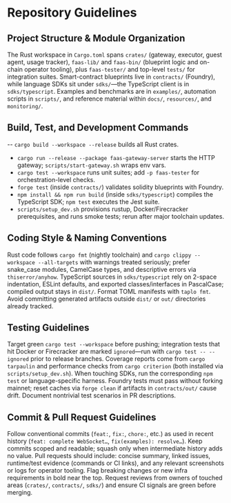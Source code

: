 # Repository Guidelines

## Project Structure & Module Organization
The Rust workspace in `Cargo.toml` spans `crates/` (gateway, executor, guest agent, usage tracker), `faas-lib/` and `faas-bin/` (blueprint logic and on-chain operator tooling), plus `faas-tester/` and top-level `tests/` for integration suites. Smart-contract blueprints live in `contracts/` (Foundry), while language SDKs sit under `sdks/`—the TypeScript client is in `sdks/typescript`. Examples and benchmarks are in `examples/`, automation scripts in `scripts/`, and reference material within `docs/`, `resources/`, and `monitoring/`.

## Build, Test, and Development Commands
-- `cargo build --workspace --release` builds all Rust crates.
- `cargo run --release --package faas-gateway-server` starts the HTTP gateway; `scripts/start-gateway.sh` wraps env vars.
- `cargo test --workspace` runs unit suites; add `-p faas-tester` for orchestration-level checks.
- `forge test` (inside `contracts/`) validates solidity blueprints with Foundry.
- `npm install && npm run build` (inside `sdks/typescript`) compiles the TypeScript SDK; `npm test` executes the Jest suite.
- `scripts/setup_dev.sh` provisions rustup, Docker/Firecracker prerequisites, and runs smoke tests; rerun after major toolchain updates.

## Coding Style & Naming Conventions
Rust code follows `cargo fmt` (nightly toolchain) and `cargo clippy --workspace --all-targets` with warnings treated seriously; prefer snake_case modules, CamelCase types, and descriptive errors via `thiserror/anyhow`. TypeScript sources in `sdks/typescript` rely on 2-space indentation, ESLint defaults, and exported classes/interfaces in PascalCase; compiled output stays in `dist/`. Format TOML manifests with `taplo fmt`. Avoid committing generated artifacts outside `dist/` or `out/` directories already tracked.

## Testing Guidelines
Target green `cargo test --workspace` before pushing; integration tests that hit Docker or Firecracker are marked `ignored`—run with `cargo test -- --ignored` prior to release branches. Coverage reports come from `cargo tarpaulin` and performance checks from `cargo criterion` (both installed via `scripts/setup_dev.sh`). When touching SDKs, run the corresponding `npm test` or language-specific harness. Foundry tests must pass without forking mainnet; reset caches via `forge clean` if artifacts in `contracts/out/` cause drift. Document nontrivial test scenarios in PR descriptions.

## Commit & Pull Request Guidelines
Follow conventional commits (`feat:`, `fix:`, `chore:`, etc.) as used in recent history (`feat: complete WebSocket…`, `fix(examples): resolve…`). Keep commits scoped and readable; squash only when intermediate history adds no value. Pull requests should include: concise summary, linked issues, runtime/test evidence (commands or CI links), and any relevant screenshots or logs for operator tooling. Flag breaking changes or new infra requirements in bold near the top. Request reviews from owners of touched areas (`crates/`, `contracts/`, `sdks/`) and ensure CI signals are green before merging.
